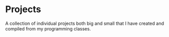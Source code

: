 # Projects
A collection of individual projects both big and small that I have created and compiled from my programming classes.
